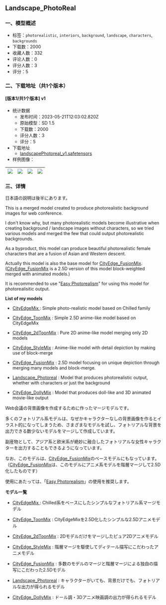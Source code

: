 ## Landscape_PhotoReal
### 一、模型概述

- 标签：`photorealistic`, `interiors`, `background`, `landscape`, `characters`, `backgrounds`
- 下载数：2000
- 收藏人数：332
- 评论人数：0
- 评分人数：3
- 评分：5

### 二、下载地址（共1个版本）

#### [版本1/共1个版本] v1

- 统计数据
  - 发布时间：2023-05-21T12:03:02.820Z
  - 原始模型：SD 1.5
  - 下载数：2000
  - 评分人数：3
  - 评分：5
- 下载地址
  - [landscapePhotoreal_v1.safetensors](https://civitai.com/api/download/models/76750)
- 样例图像：

| <img src="https://image.civitai.com/xG1nkqKTMzGDvpLrqFT7WA/16db4268-fa6d-488d-9891-311941f43faa/width=450/860166.jpeg" /> | <img src="https://image.civitai.com/xG1nkqKTMzGDvpLrqFT7WA/173d2ef7-f69b-4ab9-9cfc-0dc5943cfb6a/width=450/860659.jpeg" /> | <img src="https://image.civitai.com/xG1nkqKTMzGDvpLrqFT7WA/04de7c61-9d64-4de4-8aab-cbb8b418f481/width=450/860165.jpeg" /> | <img src="https://image.civitai.com/xG1nkqKTMzGDvpLrqFT7WA/441bf606-c41b-4f9f-9927-cf00026827af/width=450/860186.jpeg" /> |
| ---- | ---- | ---- | ---- |


### 三、详情
<p>日本語の説明は後半にあります。</p><p>This is a merged model created to produce photorealistic background images for web conference.</p><p>I don't know why, but many photorealistic models become illustrative when creating background / landscape images without characters, so we tried various models and merged the few that could output photorealistic backgrounds.</p><p>As a byproduct, this model can produce beautiful photorealistic female characters that are a fusion of Asian and Western descent.</p><p>Actually this model is also the base model for <a target="_blank" rel="ugc" href="https://civitai.com/models/70225/cityedge-fusionmix">CityEdge_FusionMix</a>. (<a target="_blank" rel="ugc" href="https://civitai.com/models/70225/cityedge-fusionmix">CityEdge_FusionMix</a> is a 2.5D version of this model block-weighted merged with animated models.)</p><p>It is recommended to use "<a target="_blank" rel="ugc" href="https://civitai.com/models/60178/easy-photorealism-v10">Easy Photorealism</a>" for using this model for photorealisitic output.</p><p><strong>List of my models</strong></p><ul><li><p><a target="_blank" rel="ugc" href="https://civitai.com/models/38464/cityedgemix">CityEdgeMix </a>: Simple photo-realistic model based on Chilled family</p></li><li><p><a target="_blank" rel="ugc" href="https://civitai.com/models/45616/cityedgetoonmix">CityEdge_ToonMix</a> : Simple 2.5D anime-like model based on CityEdgeMix</p></li><li><p><a target="_blank" rel="ugc" href="https://civitai.com/models/57703/cityedge2dtoonmix">CityEdge_2dToonMix</a> : Pure 2D anime-like model merging only 2D models</p></li><li><p><a target="_blank" rel="ugc" href="https://civitai.com/models/63243/cityedgestylemix">CityEdge_StyleMix</a> : Anime-like model with detail depiction by making use of block-merge</p></li><li><p><a target="_blank" rel="ugc" href="https://civitai.com/models/70225/cityedge-fusionmix">CityEdge_FusionMix</a> : 2.5D model focusing on unique depiction through merging many models and block-merge.</p></li><li><p><a target="_blank" rel="ugc" href="https://civitai.com/models/71987/landscapephotoreal">Landscape_Photoreal</a> : Model that produces photorealistic output, whether with characters or just the background</p></li><li><p><a target="_blank" rel="ugc" href="https://civitai.com/models/78407/cityedgedollymix">CityEdge_DollyMix</a> : Model that produces doll-like and 3D animated movie-like output</p></li></ul><p></p><p>Web会議の背景画像を作成するために作ったマージモデルです。</p><p>多くのフォトリアル系モデルは、なぜかキャラクターなしの背景画像を作るとイラスト的になってしまうため、さまざまなモデルを試し、フォトリアルな背景を出力できる数少ないモデルをマージして作成しています。</p><p>副産物として、アジア系と欧米系が絶妙に融合したフォトリアルな女性キャラクターを出力することもできるようになっています。</p><p>なお、このモデルは、<a target="_blank" rel="ugc" href="https://civitai.com/models/70225/cityedge-fusionmix">CityEdge_FusionMix</a>のベースモデルにもなっています。（<a target="_blank" rel="ugc" href="https://civitai.com/models/70225/cityedge-fusionmix">CityEdge_FusionMix</a>は、このモデルにアニメ系モデルを階層マージして2.5D化したものです）</p><p>使用にあたっては、「<a target="_blank" rel="ugc" href="https://civitai.com/models/60178/easy-photorealism-v10">Easy Photorealism</a>」の使用を推奨します。</p><p><strong>モデル一覧</strong></p><ul><li><p><a target="_blank" rel="ugc" href="https://civitai.com/models/38464/cityedgemix">CityEdgeMix </a>: Chilled系をベースにしたシンプルなフォトリアル系マージモデル</p></li><li><p><a target="_blank" rel="ugc" href="https://civitai.com/models/45616/cityedgetoonmix">CityEdge_ToonMix</a> : CityEdgeMixを2.5D化したシンプルな2.5Dアニメモデル</p></li><li><p><a target="_blank" rel="ugc" href="https://civitai.com/models/57703/cityedge2dtoonmix">CityEdge_2dToonMix</a> : 2Dモデルだけをマージしたピュア2Dアニメモデル</p></li><li><p><a target="_blank" rel="ugc" href="https://civitai.com/models/63243/cityedgestylemix">CityEdge_StyleMix</a> : 階層マージを駆使してディテール描写にこだわったアニメモデル</p></li><li><p><a target="_blank" rel="ugc" href="https://civitai.com/models/70225/cityedge-fusionmix">CityEdge_FusionMix</a> : 多数のモデルのマージと階層マージによる独自の描写にこだわった2.5Dモデル</p></li><li><p><a target="_blank" rel="ugc" href="https://civitai.com/models/71987/landscapephotoreal">Landscape_Photoreal</a> : キャラクターがいても、背景だけでも、フォトリアルな出力が得られるモデル</p></li><li><p><a target="_blank" rel="ugc" href="https://civitai.com/models/78407/cityedgedollymix">CityEdge_DollyMix</a> : ドール調・3Dアニメ映画調の出力が得られるモデル</p></li></ul>